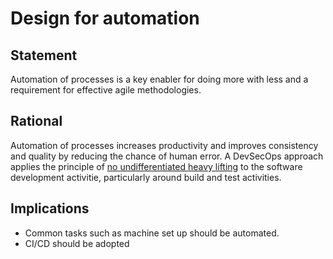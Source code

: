 # Design for automation

## Statement
Automation of processes is a key enabler for doing more with less and a requirement for effective agile methodologies.  

## Rational
Automation of processes increases productivity and improves consistency and quality by reducing the chance of human error.  A DevSecOps approach applies the  principle of [no undifferentiated heavy lifting](./no-undifferentiated-heavy-lifting.md) to the software development activitie, particularly around build and test activities.  

## Implications
- Common tasks such as machine set up should be automated.
- CI/CD should be adopted